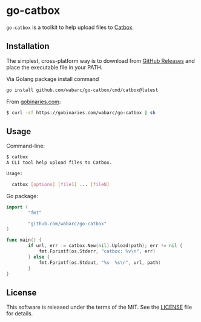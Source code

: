 # go-catbox

`go-catbox` is a toolkit to help upload files to [Catbox](https://catbox.moe/).

## Installation

The simplest, cross-platform way is to download from [GitHub Releases](https://github.com/wabarc/go-catbox/releases) and place the executable file in your PATH.

Via Golang package install command

```sh
go install github.com/wabarc/go-catbox/cmd/catbox@latest                         
```

From [gobinaries.com](https://gobinaries.com):

```sh
$ curl -sf https://gobinaries.com/wabarc/go-catbox | sh
```

## Usage

Command-line:

```sh
$ catbox
A CLI tool help upload files to Catbox.

Usage:

  catbox [options] [file1] ... [fileN]
```

Go package:
```go
import (
        "fmt"

        "github.com/wabarc/go-catbox"
)

func main() {
        if url, err := catbox.New(nil).Upload(path); err != nil {
            fmt.Fprintf(os.Stderr, "catbox: %v\n", err)
        } else {
            fmt.Fprintf(os.Stdout, "%s  %s\n", url, path)
        }
}
```

## License

This software is released under the terms of the MIT. See the [LICENSE](https://github.com/wabarc/go-catbox/blob/main/LICENSE) file for details.
